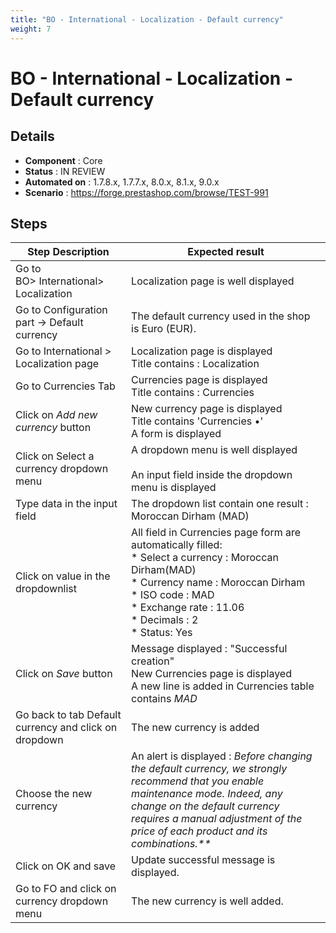 ```yaml
---
title: "BO - International - Localization - Default currency"
weight: 7
---
```


# BO - International - Localization - Default currency
## Details
* **Component** : Core
* **Status** : IN REVIEW
* **Automated on** : 1.7.8.x, 1.7.7.x, 8.0.x, 8.1.x, 9.0.x
* **Scenario** : https://forge.prestashop.com/browse/TEST-991

## Steps
| Step Description | Expected result |
| ----- | ----- |
| Go to BO> International> Localization | Localization page is well displayed |
| Go to Configuration part -> Default currency | The default currency used in the shop is Euro (EUR). |
| Go to International > Localization page | Localization page is displayed<br>Title contains : Localization |
| Go to Currencies Tab | Currencies page is displayed<br>Title contains : Currencies |
| Click on *Add new currency* button | New currency page is displayed<br>Title contains 'Currencies •'<br>A form is displayed |
| Click on Select a currency dropdown menu | A dropdown menu is well displayed<br><br>An input field inside the dropdown menu is displayed |
| Type data in the input field | The dropdown list contain one result : Moroccan Dirham (MAD) |
| Click on value in the dropdownlist | All field in Currencies page form are automatically filled:<br> * Select a currency : Moroccan Dirham(MAD)<br> * Currency name : Moroccan Dirham<br> * ISO code : MAD<br> * Exchange rate : 11.06<br> * Decimals : 2<br> * Status: Yes |
| Click on *Save* button | Message displayed : "Successful creation"<br>New Currencies page is displayed<br>A new line is added in Currencies table contains *MAD* |
| Go back to tab Default currency and click on dropdown | The new currency is added |
| Choose the new currency | An alert is displayed : _Before changing the default currency, we strongly recommend that you enable maintenance mode. Indeed, any change on the default currency requires a manual adjustment of the price of each product and its combinations.**_ |
| Click on OK and save | Update successful message is displayed. |
| Go to FO and click on currency dropdown menu | The new currency is well added. |

